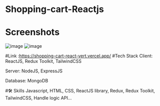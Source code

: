 # Shopping-cart-Reactjs 
# Screenshots
![image](https://github.com/Vominhcanh/Shopping-cart-REACT/assets/91335820/e24771d5-9ed3-44b2-bf78-cab39fd6aaf9)
![image](https://github.com/Vominhcanh/Shopping-cart-REACT/assets/91335820/c1a55ad8-7169-4a18-ac05-4755c9871a60)

#Link :https://shopping-cart-react-vert.vercel.app/
#Tech Stack
Client: ReactJS, Redux Toolkit, TailwindCSS

Server: NodeJS, ExpressJS

Database: MongoDB

#🛠 Skills
Javascript, HTML, CSS, ReactJS library, Redux, Redux Toolkit, TailwindCSS, Handle logic API...
